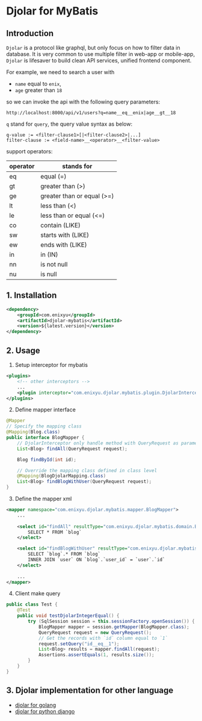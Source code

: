 # Djolar for MyBatis

## Introduction

`Djolar` is a protocol like graphql, but only focus on how to filter data in database. It is very common to use multiple filter in web-app or mobile-app, `Djolar` is lifesaver to build clean API services, unified frontend component. 

For example, we need to search a user with 
* `name` equal to `enix`, 
* `age` greater than `18` 

so we can invoke the api with the following query parameters:

```text
http://localhost:8000/api/v1/users?q=name__eq__enix|age__gt__18
```

`q` stand for `query`, the query value syntax as below:

```text
q-value := <filter-clause1>[|<filter-clause2>|...] 
filter-clause := <field-name>__<operator>__<filter-value>
```

support operators:

| operator | stands for                 |
|----------|----------------------------|
| eq       | equal (=)                  |
| gt       | greater than (>)           |
| ge       | greater than or equal (>=) |
| lt       | less than (<)              |
| le       | less than or equal (<=)    |
| co       | contain (LIKE)             |
| sw       | starts with (LIKE)         |
| ew       | ends with (LIKE)           |
| in       | in (IN)                    |
| nn       | is not null                |
| nu       | is null                    |

## 1. Installation

```xml
<dependency>
    <groupId>com.enixyu</groupId>
    <artifactId>djolar-mybatis</artifactId>
    <version>${latest.version}</version>
</dependency>
```

## 2. Usage

1. Setup interceptor for mybatis

```xml
<plugins>
    <!-- other interceptors -->
    ...
    <plugin interceptor="com.enixyu.djolar.mybatis.plugin.DjolarInterceptor" />
</plugins>
```

2. Define mapper interface

```java
@Mapper
// Specify the mapping class
@Mapping(Blog.class)
public interface BlogMapper {
    // DjolarInterceptor only handle method with QueryRequest as parameter
    List<Blog> findAll(QueryRequest request);

    Blog findById(int id);

    // Override the mapping class defined in class level
    @Mapping(BlogDjolarMapping.class)
    List<Blog> findBlogWithUser(QueryRequest request);
}
```

3. Define the mapper xml

```xml
<mapper namespace="com.enixyu.djolar.mybatis.mapper.BlogMapper">
    ...
    
    <select id="findAll" resultType="com.enixyu.djolar.mybatis.domain.Blog">
        SELECT * FROM `blog`
    </select>

    <select id="findBlogWithUser" resultType="com.enixyu.djolar.mybatis.domain.Blog">
        SELECT `blog`.* FROM `blog`
        INNER JOIN `user` ON `blog`.`user_id` = `user`.`id`
    </select>
    
    ...
</mapper>
```

4. Client make query

```java
public class Test {
    @Test
    public void testDjolarIntegerEqual() {
        try (SqlSession session = this.sessionFactory.openSession()) {
            BlogMapper mapper = session.getMapper(BlogMapper.class);
            QueryRequest request = new QueryRequest();
            // Get the records with `id` column equal to `1`
            request.setQuery("id__eq__1");
            List<Blog> results = mapper.findAll(request);
            Assertions.assertEquals(1, results.size());
        }
    }   
}
```

## 3. Djolar implementation for other language

* [djolar for golang](https://github.com/enix223/go-djolar)
* [djolar for python django](https://github.com/enix223/djolar)